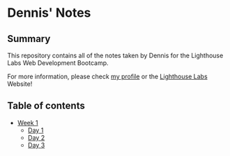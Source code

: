 # Dennis' Notes

## Summary
This repository contains all of the notes taken by Dennis for the Lighthouse Labs Web Development Bootcamp.

For more information, please check [my profile](https://github.com/denniswong0106) or the [Lighthouse Labs](https://www.lighthouselabs.ca/) Website!

## Table of contents
* [Week 1](/Week_1)
  * [Day 1](/Week_1/Day_1)
  * [Day 2](/Week_1/Day_2)
  * [Day 3](/Week_1/Day_3)